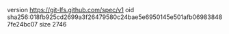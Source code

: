 version https://git-lfs.github.com/spec/v1
oid sha256:018fb925cd2699a3f26479580c24bae5e6950145e501afb069838487fe24bc07
size 2746
